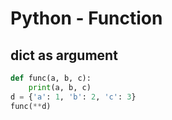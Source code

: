 # Python - Function

## dict as argument

```py
def func(a, b, c):
    print(a, b, c)
d = {'a': 1, 'b': 2, 'c': 3}
func(**d)
```


